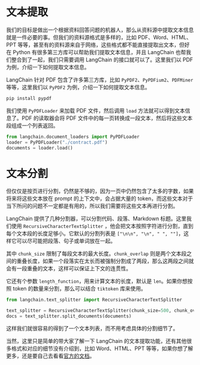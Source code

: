 # 文本提取

我们的目标是做出一个根据资料回答问题的机器人，那么从资料源中提取文本信息就是一件必要的事。但我们的资料源格式是多样的，比如 PDF、Word、HTML、PPT 等等，甚至有的资料源来自于网络，这些格式都不能直接提取出文本，但好在 Python 有很多第三方库可以帮助我们提取文本信息，并且 LangChain 也帮我们整合到了一起，我们只需要调用 LangChain 的接口就可以了。这里我们以 PDF 为例，介绍一下如何提取文本信息。

LangChain 针对 PDF 包含了许多第三方库，比如 `PyPDF2`、`PyPDFium2`、`PDFMiner` 等等，这里我们以 `PyPDF2` 为例，介绍一下如何提取文本信息。

```bash
pip install pypdf
```

我们使用 `PyPDFLoader` 来加载 PDF 文件，然后调用 `load` 方法就可以得到文本信息了。PDF 的读取器会将 PDF 文件中的每一页转换成一段文本，然后将这些文本段组成一个列表返回。

```python
from langchain.document_loaders import PyPDFLoader
loader = PyPDFLoader("./contract.pdf")
documents = loader.load()
```

# 文本分割

但仅仅是按页进行分割，仍然是不够的，因为一页中仍然包含了太多的字数，如果将来将这些文本放在 prompt 的上下文中，会占据大量的 token，而这些文本对于当下所问的问题不一定都是有用的，所以我们需要将这些文本再进行分割。

LangChain 提供了几种分割器，可以分割代码、段落、Markdown 标题。这里我们使用 `RecursiveCharacterTextSplitter` ，他会把文本按照字符进行分割，直到每个文本段的长度足够小。它默认的分割列表是 `["\n\n", "\n", " ", ""]`，这样它可以尽可能把段落、句子或单词放在一起。

其中 `chunk_size` 限制了每段文本的最大长度。`chunk_overlap` 则是两个文本段之间的重叠长度，如果一个段落实在太长而被强制分割成了两段，那么这两段之间就会有一段重叠的文本，这样可以保证上下文的连贯性。

它还有个参数 `length_function`，用来计算文本的长度，默认是 `len`。如果你想按照 token 的数量来分割，那么可以结合 `tiktoken` 库来使用。

```python
from langchain.text_splitter import RecursiveCharacterTextSplitter

text_splitter = RecursiveCharacterTextSplitter(chunk_size=500, chunk_overlap=50)
docs = text_splitter.split_documents(documents)
```

这样我们就很容易的得到了一个文本列表，而不用考虑具体的分割细节了。

当然，这里只是简单的带大家了解一下 LangChain 的文本提取功能，还有其他很多格式和对应的细节没有介绍到，比如 Word、HTML、PPT 等等，如果你想了解更多，还是要自己去看看[官方的文档](https://python.langchain.com/docs/modules/data_connection/document_loaders/)。